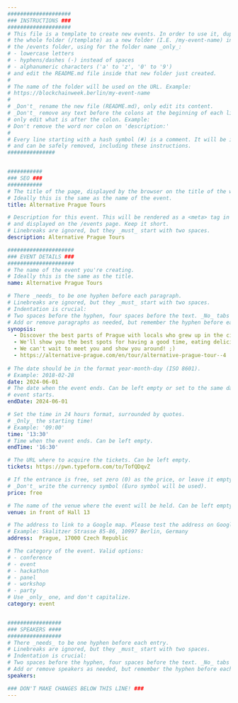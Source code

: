 ```yaml
---
####################
### INSTRUCTIONS ###
####################
# This file is a template to create new events. In order to use it, duplicate
# the whole folder (/template) as a new folder (I.E. /my-event-name) inside of
# the /events folder, using for the folder name _only_:
# - lowercase letters
# - hyphens/dashes (-) instead of spaces
# - alphanumeric characters ('a' to 'z', '0' to '9')
# and edit the README.md file inside that new folder just created.
#
# The name of the folder will be used on the URL. Example:
# https://blockchainweek.berlin/my-event-name
#
# _Don't_ rename the new file (README.md), only edit its content.
# _Don't_ remove any text before the colons at the beginning of each line,
# only edit what is after the colon. Example:
# Don't remove the word nor colon on 'description:'
#
# Every line starting with a hash symbol (#) is a comment. It will be ignored
# and can be safely removed, including these instructions.
###############


###########
### SEO ###
###########
# The title of the page, displayed by the browser on the title of the window.
# Ideally this is the same as the name of the event.
title: Alternative Prague Tours

# Description for this event. This will be rendered as a <meta> tag in the HTML,
# and displayed on the /events page. Keep it short.
# Linebreaks are ignored, but they _must_ start with two spaces.
description: Alternative Prague Tours

#####################
### EVENT DETAILS ###
#####################
# The name of the event you're creating.
# Ideally this is the same as the title.
name: Alternative Prague Tours

# There _needs_ to be one hyphen before each paragraph.
# Linebreaks are ignored, but they _must_ start with two spaces.
# Indentation is crucial:
# Two spaces before the hyphen, four spaces before the text. _No_ tabs allowed.
# Add or remove paragraphs as needed, but remember the hyphen before each entry.
synopsis: 
  - Discover the best parts of Prague with locals who grew up in the city and know where the fun places are! We'll take you to unique neighborhoods filled with cool street art and local culture. It's a side of Prague that most visitors don't get to see. 
  - We'll show you the best spots for having a good time, eating delicious food, and shopping for cool stuff. Additionally, we will discuss recent events influencing Czech culture and society. 
  - We can't wait to meet you and show you around! ;)
  - https://alternative-prague.com/en/tour/alternative-prague-tour--4
    
# The date should be in the format year-month-day (ISO 8601).
# Example: 2018-02-28
date: 2024-06-01
# The date when the event ends. Can be left empty or set to the same day the
# event starts.
endDate: 2024-06-01

# Set the time in 24 hours format, surrounded by quotes.
# _Only_ the starting time!
# Example: '09:00'
time: '13:30'
# Time when the event ends. Can be left empty.
endTime: '16:30'

# The URL where to acquire the tickets. Can be left empty.
tickets: https://pwn.typeform.com/to/TofQDqvZ

# If the entrance is free, set zero (0) as the price, or leave it empty.
# _Don't_ write the currency symbol (Euro symbol will be used).
price: free

# The name of the venue where the event will be held. Can be left empty.
venue: in front of Hall 13 

# The address to link to a Google map. Please test the address on Google Maps.
# Example: Skalitzer Strasse 85-86, 10997 Berlin, Germany
address:  Prague, 17000 Czech Republic 

# The category of the event. Valid options:
# - conference
# - event
# - hackathon
# - panel
# - workshop
# - party
# Use _only_ one, and don't capitalize.
category: event


#################
### SPEAKERS ####
#################
# There _needs_ to be one hyphen before each entry.
# Linebreaks are ignored, but they _must_ start with two spaces.
# Indentation is crucial:
# Two spaces before the hyphen, four spaces before the text. _No_ tabs allowed.
# Add or remove speakers as needed, but remember the hyphen before each entry.
speakers:

### DON'T MAKE CHANGES BELOW THIS LINE! ###
---
```


<!-- ### DON'T MAKE CHANGES BELOW THIS LINE! ### -->

<Event-Content/>

